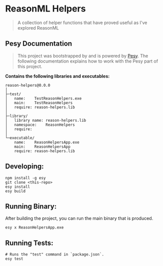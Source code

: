 # ReasonML Helpers

> A collection of helper functions that have proved useful as I've explored ReasonML

## Pesy Documentation

> This project was bootstrapped by and is powered by [Pesy](https://github.com/jordwalke/pesy). The following documentation explains how to work with the Pesy part of this project.

**Contains the following libraries and executables:**

```
reason-helpers@0.0.0
│
├─test/
│   name:    TestReasonHelpers.exe
│   main:    TestReasonHelpers
│   require: reason-helpers.lib
│
├─library/
│   library name: reason-helpers.lib
│   namespace:    ReasonHelpers
│   require:
│
└─executable/
    name:    ReasonHelpersApp.exe
    main:    ReasonHelpersApp
    require: reason-helpers.lib
```

## Developing:

```
npm install -g esy
git clone <this-repo>
esy install
esy build
```

## Running Binary:

After building the project, you can run the main binary that is produced.

```
esy x ReasonHelpersApp.exe 
```

## Running Tests:

```
# Runs the "test" command in `package.json`.
esy test
```
